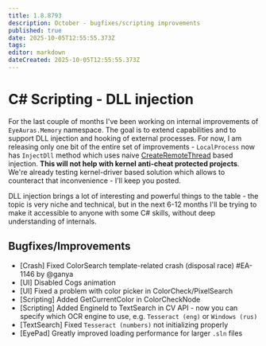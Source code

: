 ```yaml
---
title: 1.8.8793
description: October - bugfixes/scripting improvements
published: true
date: 2025-10-05T12:55:55.373Z
tags: 
editor: markdown
dateCreated: 2025-10-05T12:55:55.373Z
---
```


# C# Scripting - DLL injection
For the last couple of months I've been working on internal improvements of `EyeAuras.Memory` namespace. The goal is to extend capabilities and to support 
DLL injection and hooking of external processes.
For now, I am releasing only one bit of the entire set of improvements - `LocalProcess` now has `InjectDll` method which uses naive [CreateRemoteThread](https://learn.microsoft.com/en-us/windows/win32/api/processthreadsapi/nf-processthreadsapi-createremotethread) based injection. 
**This will not help with kernel anti-cheat protected projects**. We're already testing kernel-driver based solution which allows to counteract that inconvenience - I'll keep you posted. 

DLL injection brings a lot of interesting and powerful things to the table - the topic is very niche and technical, but in the next 6-12 months I'll be trying to make it accessible to anyone with some C# skills, without deep understanding of internals. 


## Bugfixes/Improvements
- [Crash] Fixed ColorSearch template-related crash (disposal race) #EA-1146 by @ganya
- [UI] Disabled Cogs animation  
- [UI] Fixed a problem with color picker in ColorCheck/PixelSearch
- [Scripting] Added GetCurrentColor in ColorCheckNode
- [Scripting] Added EngineId to TextSearch in CV API - now you can specify which OCR engine to use, e.g. `Tesseract (eng)` or `Windows (rus)`
- [TextSearch] Fixed `Tesseract (numbers)` not initializing properly
- [EyePad] Greatly improved loading performance for larger `.sln` files